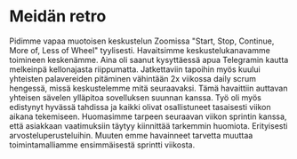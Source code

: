 # Meidän retro

Pidimme vapaa muotoisen keskustelun Zoomissa "Start, Stop, Continue, More of, Less of Wheel" tyylisesti.
Havaitsimme keskustelukanavamme toimineen keskenämme. Aina oli saanut kysyttäessä apua Telegramin kautta melkeinpä kellonajasta riippumatta.
Jatkettaviin tapoihin myös kuului yhteisten palavereiden pitäminen vähintään 2x viikossa daily scrum hengessä, missä keskustelemme mitä seuraavaksi. Tämä havaittiin auttavan yhteisen sävelen ylläpitoa sovelluksen suunnan kanssa. 
Työ oli myös edistynyt hyvässä tahdissa ja kaikki olivat osallistuneet tasaisesti viikon aikana tekemiseen. 
Huomasimme tarpeen seuraavan viikon sprintin kanssa, että asiakkaan vaatimuksiin täytyy kiinnittää tarkemmin huomiota. Erityisesti arvosteluperusteluihin. 
Muuten emme havainneet tarvetta muuttaa toimintamalliamme ensimmäisestä sprintti viikosta. 
